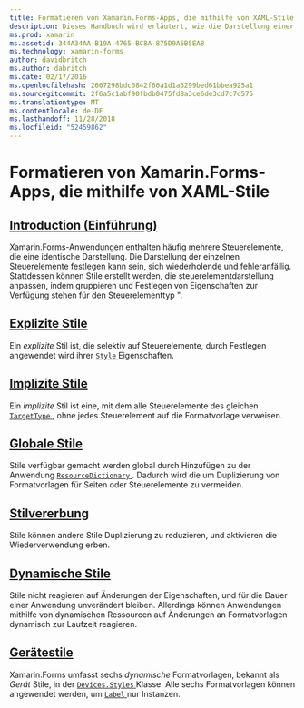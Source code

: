 ```yaml
---
title: Formatieren von Xamarin.Forms-Apps, die mithilfe von XAML-Stile
description: Dieses Handbuch wird erläutert, wie die Darstellung einer Xamarin.Forms-Anwendung mithilfe von XAML-Stile anpassen.
ms.prod: xamarin
ms.assetid: 344A34AA-B19A-4765-BC8A-875D9A6B5EA8
ms.technology: xamarin-forms
author: davidbritch
ms.author: dabritch
ms.date: 02/17/2016
ms.openlocfilehash: 2607298bdc0842f60a1d1a3299bed61bbea925a1
ms.sourcegitcommit: 2f6a5c1abf90fbdb0475fd8a3ce6de3cd7c7d575
ms.translationtype: MT
ms.contentlocale: de-DE
ms.lasthandoff: 11/28/2018
ms.locfileid: "52459862"
---
```

# <a name="styling-xamarinforms-apps-using-xaml-styles"></a>Formatieren von Xamarin.Forms-Apps, die mithilfe von XAML-Stile

## <a name="introductionintroductionmd"></a>[Introduction (Einführung)](introduction.md)

Xamarin.Forms-Anwendungen enthalten häufig mehrere Steuerelemente, die eine identische Darstellung. Die Darstellung der einzelnen Steuerelemente festlegen kann sein, sich wiederholende und fehleranfällig. Stattdessen können Stile erstellt werden, die steuerelementdarstellung anpassen, indem gruppieren und Festlegen von Eigenschaften zur Verfügung stehen für den Steuerelementtyp ".

## <a name="explicit-stylesexplicitmd"></a>[Explizite Stile](explicit.md)

Ein *explizite* Stil ist, die selektiv auf Steuerelemente, durch Festlegen angewendet wird ihrer [ `Style` ](xref:Xamarin.Forms.VisualElement.Style) Eigenschaften.

## <a name="implicit-stylesimplicitmd"></a>[Implizite Stile](implicit.md)

Ein *implizite* Stil ist eine, mit dem alle Steuerelemente des gleichen [ `TargetType` ](xref:Xamarin.Forms.Style.TargetType), ohne jedes Steuerelement auf die Formatvorlage verweisen.

## <a name="global-stylesapplicationmd"></a>[Globale Stile](application.md)

Stile verfügbar gemacht werden global durch Hinzufügen zu der Anwendung [ `ResourceDictionary` ](xref:Xamarin.Forms.ResourceDictionary). Dadurch wird die um Duplizierung von Formatvorlagen für Seiten oder Steuerelemente zu vermeiden.

## <a name="style-inheritanceinheritancemd"></a>[Stilvererbung](inheritance.md)

Stile können andere Stile Duplizierung zu reduzieren, und aktivieren die Wiederverwendung erben.

## <a name="dynamic-stylesdynamicmd"></a>[Dynamische Stile](dynamic.md)

Stile nicht reagieren auf Änderungen der Eigenschaften, und für die Dauer einer Anwendung unverändert bleiben. Allerdings können Anwendungen mithilfe von dynamischen Ressourcen auf Änderungen an Formatvorlagen dynamisch zur Laufzeit reagieren.

## <a name="device-stylesdevicemd"></a>[Gerätestile](device.md)

Xamarin.Forms umfasst sechs *dynamische* Formatvorlagen, bekannt als *Gerät* Stile, in der [ `Devices.Styles` ](xref:Xamarin.Forms.Device.Styles) Klasse. Alle sechs Formatvorlagen können angewendet werden, um [ `Label` ](xref:Xamarin.Forms.Label) nur Instanzen.
